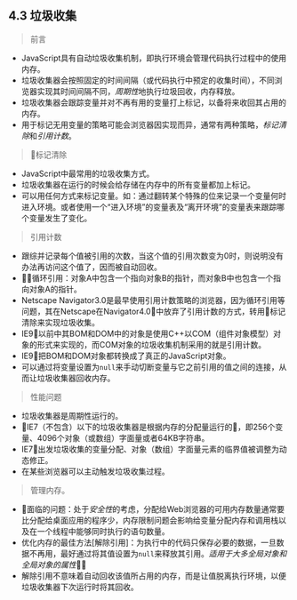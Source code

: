 4.3 垃圾收集
---


> 前言

- JavaScript具有自动垃圾收集机制，即执行环境会管理代码执行过程中的使用内存。
- 垃圾收集器会按照固定的时间间隔（或代码执行中预定的收集时间），不同浏览器实现其时间间隔不同，*周期性*地执行垃圾回收，内存释放。
- 垃圾收集器会跟踪变量并对不再有用的变量打上标记，以备将来收回其占用的内存。
- 用于标记无用变量的策略可能会浏览器因实现而异，通常有两种策略，*标记清除*和*引用计数*。

> 标记清除

- JavaScript中最常用的垃圾收集方式。
- 垃圾收集器在运行的时候会给存储在内存中的所有变量都加上标记。
- 可以用任何方式来标记变量。如：通过翻转某个特殊的位来记录一个变量何时进入环境。或者使用一个“进入环境”的变量表及“离开环境”的变量表来跟踪哪个变量发生了变化。

> 引用计数

- 跟综并记录每个值被引用的次数，当这个值的引用次数变为0时，则说明没有办法再访问这个值了，因而被自动回收。
- 循环引用：对象A中包含一个指向对象B的指针，而对象B中也包含一个指向对象A的指针。
- Netscape Navigator3.0是最早使用引用计数策略的浏览器，因为循环引用等问题，其在Netscape在Navigator4.0中放弃了引用计数的方式，转用标记清除来实现垃圾收集。
- IE9以前中其BOM和DOM中的对象是使用C++以COM（组件对象模型）对象的形式来实现的，而COM对象的垃圾收集机制采用的就是引用计数。
- IE9把BOM和DOM对象都转换成了真正的JavaScript对象。
- 可以通过将变量设置为`null`来手动切断变量与它之前引用的值之间的连接，从而让垃圾收集器回收内存。

> 性能问题

- 垃圾收集器是周期性运行的。
- IE7（不包含）以下的垃圾收集器是根据内存的分配量运行的，即256个变量、4096个对象（或数组）字面量或者64KB字符串。
- IE7出发垃圾收集的变量分配、对象（数组）字面量元素的临界值被调整为动态修正。
- 在某些浏览器可以主动触发垃圾收集过程。

> 管理内存。

- 面临的问题：处于*安全性*的考虑，分配给Web浏览器的可用内存数量通常要比分配给桌面应用的程序少，内存限制问题会影响给变量分配内存和调用栈以及在一个线程中能够同时执行的语句数量。
- 优化内存的最佳方法[解除引用]：为执行中的代码只保存必要的数据，一旦数据不再用，最好通过将其值设置为`null`来释放其引用。*适用于大多全局对象和全局对象的属性*。
- 解除引用不意味着自动回收该值所占用的内存，而是让值脱离执行环境，以便垃圾收集器下次运行时将其回收。